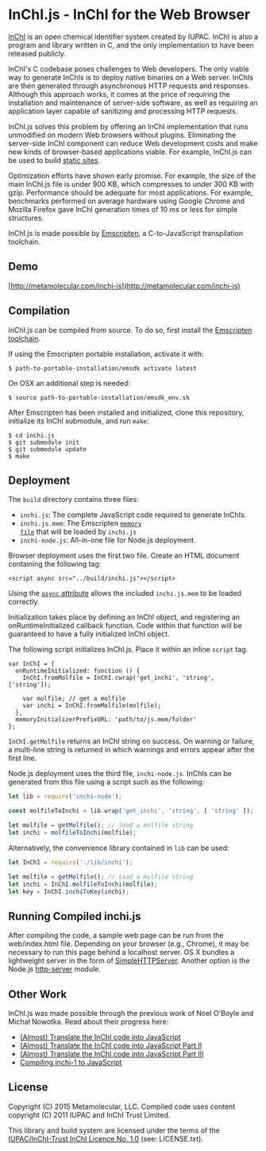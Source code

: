 # InChI.js - InChI for the Web Browser

[InChI](http://www.iupac.org/home/publications/e-resources/inchi.html) is an open chemical identifier system created by IUPAC. InChI is also a program and library written in C, and the only implementation to have been released publicly.

InChI's C codebase poses challenges to Web developers. The only viable way to generate InChIs is to deploy native binaries on a Web server. InChIs are then generated through asynchronous HTTP requests and responses. Although this approach works, it comes at the price of requiring the installation and maintenance of server-side software, as well as requiring an application layer capable of sanitizing and processing HTTP requests.

InChI.js solves this problem by offering an InChI implementation that runs unmodified on modern Web browsers without plugins. Eliminating the server-side InChI component can reduce Web development costs and make new kinds of browser-based applications viable. For example, InChI.js can be used to build [static sites](https://en.wikipedia.org/wiki/Static_web_page).

Optimization efforts have shown early promise. For example, the size of the main InChI.js file is under 900 KB, which compresses to under 300 KB with gzip. Performance should be adequate for most applications. For example, benchmarks performed on average hardware using Google Chrome and Mozilla Firefox gave InChI generation times of 10 ms or less for simple structures.

InChI.js is made possible by [Emscripten](http://kripken.github.io/emscripten-site/), a C-to-JavaScript transpilation toolchain.

## Demo

[http://metamolecular.com/inchi-js](http://metamolecular.com/inchi-js)

## Compilation

InChI.js can be compiled from source. To do so, first install the [Emscripten toolchain](https://kripken.github.io/emscripten-site/docs/getting_started/downloads.html).

If using the Emscripten portable installation, activate it with:

```
$ path-to-portable-installation/emsdk activate latest
```

On OSX an additional step is needed:

```
$ source path-to-portable-installation/emsdk_env.sh
```

After Emscripten has been installed and initialized, clone this repository, initialize its InChI submodule, and run <code>make</code>:

```
$ cd inchi.js
$ git submodule init
$ git submodule update
$ make
```

## Deployment

The <code>build</code> directory contains three files:

- <code>inchi.js</code>: The complete JavaScript code required to generate InChIs.
- <code>inchi.js.mem</code>: The Emscripten [<code>memory file</code>](https://kripken.github.io/emscripten-site/docs/optimizing/Optimizing-Code.html#memory-initialization) that will be loaded by <code>inchi.js</code>
- `inchi-node.js`: All-in-one file for Node.js deployment.

Browser deployment uses the first two file. Create an HTML document containing the following tag:

```
<script async src="../build/inchi.js"></script>
```

Using the [<code>async</code> attribute](https://developer.mozilla.org/en-US/docs/Web/HTML/Element/script) allows the included <code>inchi.js.mem</code> to be loaded correctly.

Initialization takes place by defining an InChI object, and registering an onRuntimeInitialized callback function. Code within that function will be guaranteed to have a fully initialized InChI object.

The following script initializes InChI.js. Place it within an inline <code>script</code> tag.

```
var InChI = {
  onRuntimeInitialized: function () {
    InChI.fromMolfile = InChI.cwrap('get_inchi', 'string', ['string']);
    
    var molfile; // get a molfile
    var inchi = InChI.fromMolfile(molfile);
  },
  memoryInitializerPrefixURL: 'path/to/js.mem/folder'
};
```

<code>InChI.getMolfile</code> returns an InChI string on success. On warning or failure, a multi-line string is returned in which warnings and errors appear after the first line.

Node.js deployment uses the third file, `inchi-node.js`. InChIs can be generated from this file using a script such as the following:

```javascript
let lib = require('inchi-node');

const molfileToInchi = lib.wrap('get_inchi', 'string', [ 'string' ]);

let molfile = getMolfile(); // load a molfile string
let inchi = molfileToInchi(molfile);
```

Alternatively, the convenience library contained in `lib` can be used:

```javascript
let InChI = require('./lib/inchi');

let molfile = getMolfile(); // load a molfile string
let inchi = InChI.molfileToInchi(molfile);
let key = InChI.inchiToKey(inchi);
```

## Running Compiled inchi.js

After compiling the code, a sample web page can be run from the web/index.html file. Depending on your browser (e.g., Chrome), it may be necessary to run this page behind a localhost server. OS X bundles a lightweight server in the form of [SimpleHTTPServer](http://www.andyjamesdavies.com/blog/javascript/simple-http-server-on-mac-os-x-in-seconds). Another option is the Node.js [http-server](https://www.npmjs.com/package/http-server) module.

## Other Work

InChI.js was made possible through the previous work of Noel O'Boyle and Michał Nowotka. Read about their progress here:

- [(Almost) Translate the InChI code into JavaScript](http://baoilleach.blogspot.com/2011/05/almost-translate-inchi-code-into.html)
- [(Almost) Translate the InChI code into JavaScript Part II](http://baoilleach.blogspot.com/2011/05/almost-translate-inchi-code-into_13.html)
- [(Almost) Translate the InChI code into JavaScript Part III](http://baoilleach.blogspot.co.uk/2011/05/almost-translate-inchi-code-into_24.html)
- [Compiling inchi-1 to JavaScript](http://chembl.blogspot.co.uk/2013/05/compiling-inchi-1-to-javascript.html)

## License

Copyright (C) 2015 Metamolecular, LLC. Compiled code uses content copyright (C) 2011 IUPAC and InChI Trust Limited.

This library and build system are licensed under the terms of the [IUPAC/InChI-Trust InChI Licence No. 1.0](http://www.inchi-trust.org/download/104/LICENCE.pdf) (see: LICENSE.txt).
